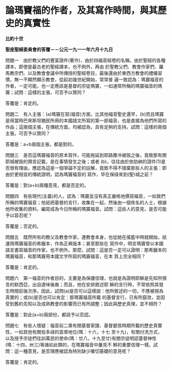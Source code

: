 # 論瑪竇福的作者，及其寫作時間，與其歷史的真實性


**比約十世**

**聖座聖經委員會的答覆－－公元一九一一年六月十九日**





問題一　由於教父們的豐富證件(著作)，由於四福音經卷的名稱，由於聖經的各種譯本，即使是最古老的聖經譯本，也不例外，再由
於聖教父們、教會作家們、羅馬教宗們、以及教會會議中所傳授的聖經卷目，最後還由於東西方教會的禮儀習慣，無一不顯然顯示教會，從起初幾世紀開始，常常普
遍一致認為：瑪竇福音的作者，一定可能，也一定應該是基督的宗徒瑪竇，一如通常所稱的瑪竇福音的瑪竇；試問：這樣的主張，可否予以贊同？

答覆是：肯定的。

問題二　有人主張：(a)瑪竇在寫(福音)方面，比其他福音聖史還早，(b)而且瑪竇是用當時巴來斯坦猶民所用的本國語文所寫的第一部福音，也是直接為他們所寫的作品；這兩個主張，在傳統方面，均被認為，具有足夠的支持。試問：這樣的兩個主張，可否予以贊同？

答覆是：a+b兩個主張，都是對的。

問題三　是否這瑪竇福音的原本寫作，可能拖延到耶路撒冷被毁之後，竟致那有關耶城被毁的預言記載，是在事情發生之後；或者
(b)，往往由於依肋納的證件(1)是否很有理由，應認為這是一個爭論不定的註解，竟致不得不擯棄那些人的主張：即由於更相宜的傳統證明，認為瑪竇福音的
寫作，早在保祿來到(聖)城之前？

答覆是：對(a+b)兩種意見，都是否定的。

問題四　有些現代(主義)的人，認為：瑪竇並沒有真正嚴格地撰寫福音，一如我們所稱的瑪竇福音；他祇把基督的言行，收集在一起，然後由一個佚名的人士，根據他所收集的資料，編寫成為今日所稱的瑪竇福音。試問：這些人的意見，是否可能予以容忍呢？

答覆是；否定的。

問題五　既然所有的教父及教會作家，連教會本身，也從她在搖籃中時就開始，祇運用瑪竇福音的希臘本，作為正典版本；甚至那些在
寫作中，明言瑪竇曾以本國語言書寫福音的作家，也不例外，那麼，試問：這是否一定可以證明：那希臘本的瑪竇福音，和那瑪竇用本國文字所寫的瑪竇福音，在本
質上完全相同？

答覆是：肯定的。

問題六　第一福音的作者目的，主要是為保護信理，也就是為證明耶穌是先知所預言的默西亞，出自達味後裔；而且，他在安排敘述耶
穌的言行時，不常依照其發生時間前後次序。因此，試問(a)是否可以這樣說：他所敘述的一切，不應被視為真實的；或(b)是否也可以肯定：那瑪竇福音所載
的基督言行，已有所竄改，並因受到舊約先知以及成熟教會的影響而已有所調整；因此與歷史真理，並不相符？

答覆是：對此(a+b)兩部份，都該予以否認。

問題七　有些人懷疑：福音前二章有關基督家譜、基督嬰孩時期所載的歷史真實性，一如其他有關伯多祿的首席地位(瑪：十六，十七
至十九)，有關付洗方式，以及授予宗徒們往訓萬民的使命(瑪：廿八，十九至廿)有關宗徒明認基督神性(瑪：十四，卅三)等諸如此類的，在瑪竇福音中屢見不
鮮的重要信理一樣。試問：這一種意見，是否理應被認為特別缺少確切基礎的意見呢？

答覆是：肯定的。

